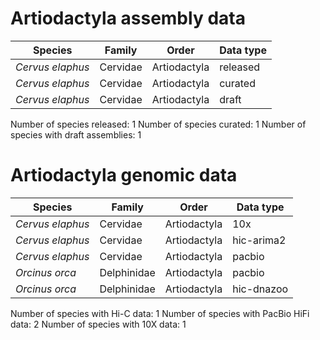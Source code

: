# Artiodactyla assembly data

| Species | Family | Order | Data type |
| -- | --- | --- | --- |
| *Cervus elaphus* | Cervidae | Artiodactyla | released |
| *Cervus elaphus* | Cervidae | Artiodactyla | curated |
| *Cervus elaphus* | Cervidae | Artiodactyla | draft |

Number of species released: 1
Number of species curated: 1
Number of species with draft assemblies: 1

# Artiodactyla genomic data

| Species | Family | Order | Data type |
| -- | --- | --- | --- |
| *Cervus elaphus* | Cervidae | Artiodactyla | 10x |
| *Cervus elaphus* | Cervidae | Artiodactyla | hic-arima2 |
| *Cervus elaphus* | Cervidae | Artiodactyla | pacbio |
| *Orcinus orca* | Delphinidae | Artiodactyla | pacbio |
| *Orcinus orca* | Delphinidae | Artiodactyla | hic-dnazoo |

Number of species with Hi-C data: 1
Number of species with PacBio HiFi data: 2
Number of species with 10X data: 1

